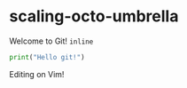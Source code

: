 # scaling-octo-umbrella
Welcome to Git!
`inline`
```python
print("Hello git!")
```

Editing on Vim!
